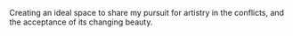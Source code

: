 Creating an ideal space to share my pursuit for artistry in the conflicts, and the acceptance of its changing beauty.
